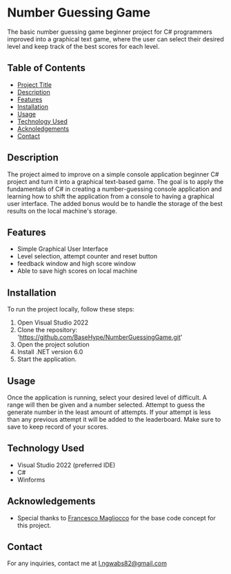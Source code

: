 # Number Guessing Game

The basic number guessing game beginner project for C# programmers improved into a graphical text game, where the user can select their desired level and keep track of the best scores for each level.

## Table of Contents
- [Project Title](#Number-Guessing-Game)
- [Description](#description)
- [Features](#features)
- [Installation](#installation)
- [Usage](#usage)
- [Technology Used](#technology-used)
- [Acknoledgements](#acknowledgements)
- [Contact](#contact)

## Description

The project aimed to improve on a simple console application beginner C# project and turn it into a graphical text-based game. The goal is to apply the fundamentals of C# in creating a number-guessing console application and learning how to shift the application from a console to having a graphical user interface. The added bonus would be to handle the storage of the best results on the local machine's storage.

## Features

- Simple Graphical User Interface
- Level selection, attempt counter and reset button
- feedback window and high score window
- Able to save high scores on local machine

## Installation

To run the project locally, follow these steps:

1. Open Visual Studio 2022
2. Clone the repository: 'https://github.com/BaseHype/NumberGuessingGame.git'
3. Open the project solution
4. Install .NET version 6.0
5. Start the application.

## Usage

Once the application is running, select your desired level of difficult. A range will then be given and a number selected. Attempt to guess the generate number in the least amount of attempts. If your attempt is less than any previous attempt it will be added to the leaderboard. Make sure to save to keep record of your scores.

## Technology Used

- Visual Studio 2022 (preferred IDE)
- C# 
- Winforms

## Acknowledgements

- Special thanks to [Francesco Magliocco](https://www.youtube.com/watch?v=IhqdPDPV_g8) for the base code concept for this project.

## Contact

For any inquiries, contact me at l.ngwabs82@gmail.com

